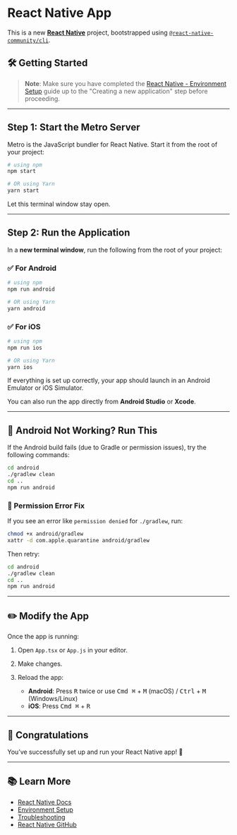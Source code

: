 # React Native App

This is a new [**React Native**](https://reactnative.dev) project, bootstrapped using [`@react-native-community/cli`](https://github.com/react-native-community/cli).

## 🛠️ Getting Started

> **Note**: Make sure you have completed the [React Native - Environment Setup](https://reactnative.dev/docs/environment-setup) guide up to the "Creating a new application" step before proceeding.

---

## Step 1: Start the Metro Server

Metro is the JavaScript bundler for React Native. Start it from the root of your project:

```bash
# using npm
npm start

# OR using Yarn
yarn start
```

Let this terminal window stay open.

---

## Step 2: Run the Application

In a **new terminal window**, run the following from the root of your project:

### ✅ For Android

```bash
# using npm
npm run android

# OR using Yarn
yarn android
```

### ✅ For iOS

```bash
# using npm
npm run ios

# OR using Yarn
yarn ios
```

If everything is set up correctly, your app should launch in an Android Emulator or iOS Simulator.

You can also run the app directly from **Android Studio** or **Xcode**.

---

## 🧹 Android Not Working? Run This

If the Android build fails (due to Gradle or permission issues), try the following commands:

```bash
cd android
./gradlew clean
cd ..
npm run android
```

### 🛑 Permission Error Fix

If you see an error like `permission denied` for `./gradlew`, run:

```bash
chmod +x android/gradlew
xattr -d com.apple.quarantine android/gradlew
```

Then retry:

```bash
cd android
./gradlew clean
cd ..
npm run android
```

---

## ✏️ Modify the App

Once the app is running:

1. Open `App.tsx` or `App.js` in your editor.
2. Make changes.
3. Reload the app:

   - **Android**: Press <kbd>R</kbd> twice or use <kbd>Cmd ⌘</kbd> + <kbd>M</kbd> (macOS) / <kbd>Ctrl</kbd> + <kbd>M</kbd> (Windows/Linux)
   - **iOS**: Press <kbd>Cmd ⌘</kbd> + <kbd>R</kbd>

---

## 🎉 Congratulations

You’ve successfully set up and run your React Native app! :partying_face:

---

## 📚 Learn More

- [React Native Docs](https://reactnative.dev)
- [Environment Setup](https://reactnative.dev/docs/environment-setup)
- [Troubleshooting](https://reactnative.dev/docs/troubleshooting)
- [React Native GitHub](https://github.com/facebook/react-native)
